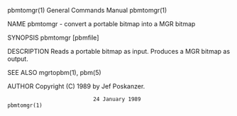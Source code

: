 pbmtomgr(1)                General Commands Manual                pbmtomgr(1)

NAME
       pbmtomgr - convert a portable bitmap into a MGR bitmap

SYNOPSIS
       pbmtomgr [pbmfile]

DESCRIPTION
       Reads a portable bitmap as input.  Produces a MGR bitmap as output.

SEE ALSO
       mgrtopbm(1), pbm(5)

AUTHOR
       Copyright (C) 1989 by Jef Poskanzer.

                               24 January 1989                    pbmtomgr(1)
